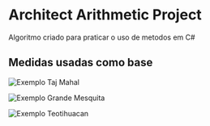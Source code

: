 # Architect Arithmetic Project
Algoritmo criado para praticar o uso de metodos em C#

## Medidas usadas como base
![Exemplo Taj Mahal](https://content.codecademy.com/courses/learn-c-sharp/methods/tajmahal-complete.svg)

![Exemplo Grande Mesquita](https://content.codecademy.com/courses/learn-c-sharp/methods/greatmosque-complete.svg)

![Exemplo Teotihuacan](https://content.codecademy.com/courses/learn-c-sharp/methods/teotihuacan-complete.svg)
